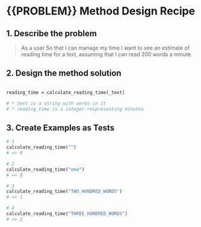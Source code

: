 # {{PROBLEM}} Method Design Recipe

## 1. Describe the problem

> As a user
> So that I can manage my time
> I want to see an estimate of reading time for a text, assuming that I can read 200 words a minute

## 2. Design the method solution

```ruby

reading_time = calculate_reading_time(_text)

# * text is a string with words in it
# * reading_time is a integer respresenting minutes 
```

## 3. Create Examples as Tests

```ruby
# 1
calculate_reading_time("")
# => 0

# 2
calculate_reading_time("one")
# => 0

# 3
calculate_reading_time("TWO_HUNDRED_WORDS")
# => 1

# 4
calculate_reading_time("THREE_HUNDRED_WORDS")
# => 2



